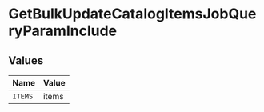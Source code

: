 # GetBulkUpdateCatalogItemsJobQueryParamInclude


## Values

| Name    | Value   |
| ------- | ------- |
| `ITEMS` | items   |